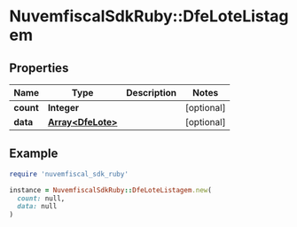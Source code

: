 # NuvemfiscalSdkRuby::DfeLoteListagem

## Properties

| Name | Type | Description | Notes |
| ---- | ---- | ----------- | ----- |
| **count** | **Integer** |  | [optional] |
| **data** | [**Array&lt;DfeLote&gt;**](DfeLote.md) |  | [optional] |

## Example

```ruby
require 'nuvemfiscal_sdk_ruby'

instance = NuvemfiscalSdkRuby::DfeLoteListagem.new(
  count: null,
  data: null
)
```

